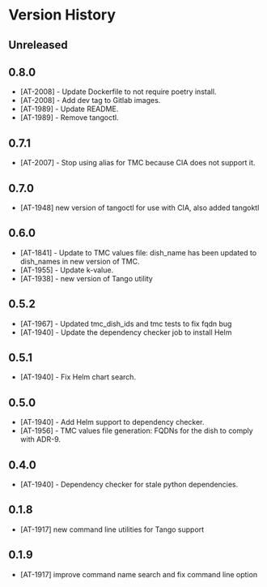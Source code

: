 # Version History

## Unreleased

## 0.8.0

* [AT-2008] - Update Dockerfile to not require poetry install.
* [AT-2008] - Add dev tag to Gitlab images.
* [AT-1989] - Update README.
* [AT-1989] - Remove tangoctl. 

## 0.7.1

* [AT-2007] - Stop using alias for TMC because CIA does not support it.

## 0.7.0

* [AT-1948] new version of tangoctl for use with CIA, also added tangoktl

## 0.6.0

* [AT-1841] - Update to TMC values file: dish_name has been updated to dish_names in new version of TMC.
* [AT-1955] - Update k-value.
* [AT-1938] - new version of Tango utility

## 0.5.2

* [AT-1967] - Updated tmc_dish_ids and tmc tests to fix fqdn bug
* [AT-1940] - Update the dependency checker job to install Helm

## 0.5.1

* [AT-1940] - Fix Helm chart search.

## 0.5.0

* [AT-1940] - Add Helm support to dependency checker.
* [AT-1956] - TMC values file generation: FQDNs for the dish to comply with ADR-9.

## 0.4.0

* [AT-1940] - Dependency checker for stale python dependencies.

## 0.1.8

* [AT-1917] new command line utilities for Tango support

## 0.1.9

* [AT-1917] improve command name search and fix command line option
